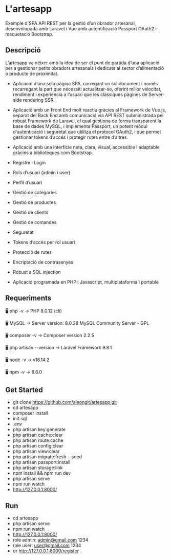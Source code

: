 # L'artesapp

Exemple d'SPA API REST per la gestió d’un obrador artesanal, desenvolupada amb Laravel i Vue amb autentificació Passport OAuth2 i maquetació Bootstrap.

## Descripció

L’artesapp va néixer amb la idea de ser el punt de partida d’una aplicació per a gestionar petits obradors artesanals i dedicats al sector d’alimentació o producte de proximitat.

- Aplicació d’una sola pàgina SPA, carregant un sol document i només recarregant la part que necessiti actualitzar-se, oferint millor velocitat, rendiment i experiència a l’usuari que les clàssiques pàgines de Server-side rendering SSR.

- Aplicació amb un Front End molt reactiu gràcies al Framework de Vue.js, separat del Back End amb comunicació via API REST subministrada pel robust Framework de Laravel, el qual gestiona de forma transparent la base de dades MySQL, i implementa Passport, un potent mòdul d'autenticació i seguretat que utilitza el protocol OAuth2, i que permet gestionar tokens d’accés i protegir rutes entre d’altres.

- Aplicació amb una interfície neta, clara, visual, accessible i adaptable gràcies a biblioteques com Bootstrap.

- Registre i Login
- Rols d’usuari (admin i user)
- Perfil d’usuari
- Gestió de categories
- Gestió de productes
- Gestió de clients
- Gestió de comandes
- Seguretat
- Tokens d’accés per rol usuari
- Protecció de rutes
- Encriptació de contrasenyes
- Robust a SQL injection
- Aplicació programada en PHP i Javascript, multiplataforma i portable

## Requeriments

🖥️ php -v
→ PHP 8.0.12 (cli)

🖥️ MySQL
→ Server version: 8.0.28 MySQL Community Server - GPL

🖥️ composer -v
→ Composer version 2.2.5

🖥️ php artisan --version
→ Laravel Framework 9.8.1

🖥️ node -v
→ v16.14.2

🖥️ npm -v
→ 8.6.0

## Get Started
- git clone https://github.com/aleongit/artesapp.git
- cd artesapp
- composer install
- init.sql
- .env
- php artisan key:generate
- php artisan cache:clear
- php artisan route:cache
- php artisan config:clear
- php artisan view:clear
- php artisan migrate:fresh --seed
- php artisan passport:install
- php artisan storage:link
- npm install && npm run dev
- php artisan serve
- npm run watch
- http://127.0.0.1:8000/

## Run
- cd artesapp
- php artisan serve
- npm run watch
- http://127.0.0.1:8000/
- role admin: admin@gmail.com 1234
- role user: user@gmail.com 1234
- or http://127.0.0.1:8000/register

